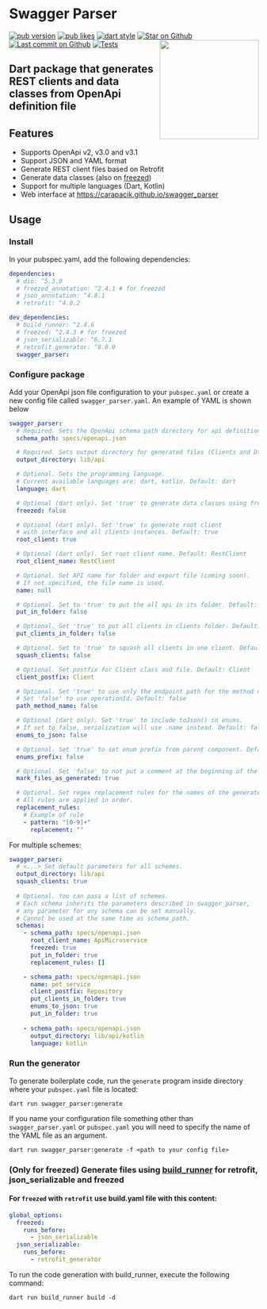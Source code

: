 # Swagger Parser
[![pub version](https://img.shields.io/pub/v/swagger_parser?logo=dart)](https://pub.dev/packages/swagger_parser)
[![pub likes](https://img.shields.io/pub/likes/swagger_parser?logo=dart)](https://pub.dev/packages/swagger_parser)
[![dart style](https://img.shields.io/badge/style-carapacik__lints%20-brightgreen?logo=dart)](https://pub.dev/packages/carapacik_lints)
[![Star on Github](https://img.shields.io/github/stars/Carapacik/swagger_parser?logo=github)](https://github.com/Carapacik/swagger_parser)
[![Last commit on Github](https://img.shields.io/github/last-commit/Carapacik/swagger_parser?logo=github)](https://github.com/Carapacik/swagger_parser)
[![Tests](https://github.com/Carapacik/swagger_parser/actions/workflows/tests.yml/badge.svg?branch=main)](https://github.com/Carapacik/swagger_parser/actions/workflows/tests.yml)
<a href="https://omega-r.com/"><img src="https://raw.githubusercontent.com/Carapacik/swagger_parser/main/.github/readme/omega_logo.png" width="200" align="right"/></a>

## Dart package that generates REST clients and data classes from OpenApi definition file

## Features

- Supports OpenApi v2, v3.0 and v3.1
- Support JSON and YAML format
- Generate REST client files based on Retrofit
- Generate data classes (also on [freezed](https://pub.dev/packages/freezed))
- Support for multiple languages (Dart, Kotlin)
- Web interface at https://carapacik.github.io/swagger_parser

## Usage

### Install

In your pubspec.yaml, add the following dependencies:

```yaml
dependencies:
  # dio: ^5.3.0
  # freezed_annotation: ^2.4.1 # for freezed
  # json_annotation: ^4.8.1
  # retrofit: ^4.0.2

dev_dependencies:
  # build_runner: ^2.4.6
  # freezed: ^2.4.3 # for freezed
  # json_serializable: ^6.7.1
  # retrofit_generator: ^8.0.0
  swagger_parser:
```

### Configure package

Add your OpenApi json file configuration to your `pubspec.yaml` or create a new config file called `swagger_parser.yaml`.
An example of YAML is shown below

```yaml
swagger_parser:
  # Required. Sets the OpenApi schema path directory for api definition
  schema_path: specs/openapi.json

  # Required. Sets output directory for generated files (Clients and Dtos)
  output_directory: lib/api

  # Optional. Sets the programming language.
  # Current available languages are: dart, kotlin. Default: dart
  language: dart

  # Optional (dart only). Set 'true' to generate data classes using freezed package. Default: false
  freezed: false

  # Optional (dart only). Set 'true' to generate root client
  # with interface and all clients instances. Default: true
  root_client: true

  # Optional (dart only). Set root client name. Default: RestClient
  root_client_name: RestClient

  # Optional. Set API name for folder and export file (coming soon).
  # If not specified, the file name is used.
  name: null

  # Optional. Set to 'true' to put the all api in its folder. Default: false
  put_in_folder: false

  # Optional. Set 'true' to put all clients in clients folder. Default: false.
  put_clients_in_folder: false

  # Optional. Set to 'true' to squash all clients in one client. Default: false
  squash_clients: false

  # Optional. Set postfix for Client class and file. Default: Client
  client_postfix: Client

  # Optional. Set 'true' to use only the endpoint path for the method name.
  # Set 'false' to use operationId. Default: false
  path_method_name: false

  # Optional (dart only). Set 'true' to include toJson() in enums. 
  # If set to false, serialization will use .name instead. Default: false
  enums_to_json: false

  # Optional. Set 'true' to set enum prefix from parent component. Default: false
  enums_prefix: false

  # Optional. Set 'false' to not put a comment at the beginning of the generated files. Default: true
  mark_files_as_generated: true

  # Optional. Set regex replacement rules for the names of the generated classes/enums.
  # All rules are applied in order.
  replacement_rules:
    # Example of rule
    - pattern: "[0-9]+"
      replacement: ""
```

For multiple schemes:

```yaml
swagger_parser:
  # <...> Set default parameters for all schemes.
  output_directory: lib/api
  squash_clients: true
 
  # Optional. You can pass a list of schemes. 
  # Each schema inherits the parameters described in swagger_parser,
  # any parameter for any schema can be set manually.
  # Cannot be used at the same time as schema_path.
  schemas:
    - schema_path: specs/openapi.json
      root_client_name: ApiMicroservice
      freezed: true
      put_in_folder: true
      replacement_rules: []

    - schema_path: specs/openapi.json
      name: pet_service
      client_postfix: Repository
      put_clients_in_folder: true
      enums_to_json: true
      put_in_folder: true
      
    - schema_path: specs/openapi.json
      output_directory: lib/api/kotlin
      language: kotlin
```


### Run the generator
To generate boilerplate code, run the `generate` program inside directory where your `pubspec.yaml` file is located:
```shell
dart run swagger_parser:generate
```
If you name your configuration file something other than `swagger_parser.yaml` or `pubspec.yaml` 
you will need to specify the name of the YAML file as an argument.

```shell
dart run swagger_parser:generate -f <path to your config file>
```

### (Only for freezed) Generate files using [build_runner](https://pub.dev/packages/build_runner) for retrofit, json_serializable and freezed
#### For `freezed` with `retrofit` use build.yaml file with this content:
```yaml
global_options:
  freezed:
    runs_before:
      - json_serializable
  json_serializable:
    runs_before:
      - retrofit_generator
```
To run the code generation with build_runner, execute the following command:
```shell
dart run build_runner build -d
```
